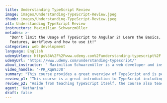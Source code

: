 ```yaml
---
title: Understanding TypeScript Review
image: images/Understanding-TypeScript-Review.jpeg
thumb: images/Understanding-TypeScript-Review.jpeg
alt: Understanding TypeScript Review
instructors: Maximilian Schwarzmüller
metades: >-
  "Don't limit the Usage of TypeScript to Angular 2! Learn the Basics, its
  Features, Workflows and how to use it!"
categories: web development
language: English
udemyUrlenc: https%3A%2F%2Fwww.udemy.com%2Funderstanding-typescript%2F
udemyUrl: 'https://www.udemy.com/understanding-typescript/'
about_instructor: " Maximilian Schwarzmüller is a web developer and instructor. He has a huge passion for programming since he was a kid and now continues practicing it in his job as a freelance web developer and consultant. He co-founded Academind, which offers online courses to more than 200,000 students online. He enjoys teaching other people and seeing them become successful with the skill that they have learned."
video_handle: '-PR_XqW9JJU'
summary: "This course provides a great overview of TypeScript and is perfect for beginners. It also shows how to integrate TypeSript with various workflows and develops the skills of students in designing a great system."
review_p1: "This course is a great introduction to TypeScript including its use with React, gulp, and webpack. This is great for novices who do not have an idea what TypeScript is and wants to have a look at its overview and fundamentals. The instructor implements a step-by-step technique and shows the students how to solve the problems that they encounter during the procedure. The format is cut into short videos to make it more manageable for the students. The learning materials are of high-quality and help the students to learn effectively. The videos have great visual with no audio problem. The course is comprehensive and provides a lot of necessary information for beginners."
review_p2: "Aside from teaching TypeScript itself, the course also teaches the students how to incorporate it into various workflows. It provides a strong lesson on the theory of language which is important in designing effective systems. The training helps develop the work skills of the students. Each topic was explained in great detail and well-paced for the students to understand. There are exercises available for the students to challenge the knowledge that they have learned. The instructor is very good at teaching the subject and then gradually explains the concept to the students. They explain everything with clarity and has a positive style of teaching."
agent: 'Katharina'
draft: false
---
```


